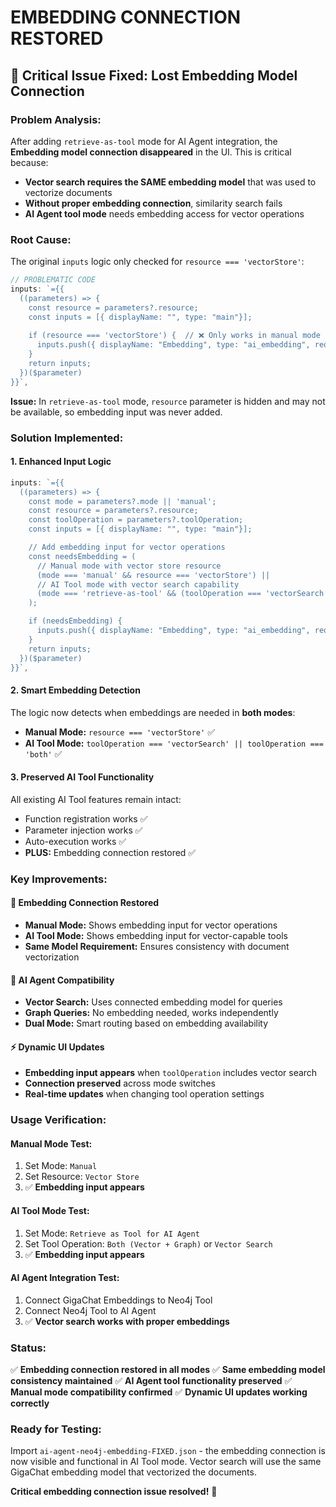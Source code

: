 # EMBEDDING CONNECTION RESTORED

## 🎯 Critical Issue Fixed: Lost Embedding Model Connection

### **Problem Analysis:**
After adding `retrieve-as-tool` mode for AI Agent integration, the **Embedding model connection disappeared** in the UI. This is critical because:

- **Vector search requires the SAME embedding model** that was used to vectorize documents
- **Without proper embedding connection**, similarity search fails
- **AI Agent tool mode** needs embedding access for vector operations

### **Root Cause:**
The original `inputs` logic only checked for `resource === 'vectorStore'`:

```typescript
// PROBLEMATIC CODE
inputs: `={{
  ((parameters) => {
    const resource = parameters?.resource;
    const inputs = [{ displayName: "", type: "main"}];
    
    if (resource === 'vectorStore') {  // ❌ Only works in manual mode
      inputs.push({ displayName: "Embedding", type: "ai_embedding", required: true, maxConnections: 1});
    }
    return inputs;
  })($parameter)
}}`,
```

**Issue:** In `retrieve-as-tool` mode, `resource` parameter is hidden and may not be available, so embedding input was never added.

### **Solution Implemented:**

#### **1. Enhanced Input Logic**
```typescript
inputs: `={{
  ((parameters) => {
    const mode = parameters?.mode || 'manual';
    const resource = parameters?.resource;
    const toolOperation = parameters?.toolOperation;
    const inputs = [{ displayName: "", type: "main"}];

    // Add embedding input for vector operations
    const needsEmbedding = (
      // Manual mode with vector store resource
      (mode === 'manual' && resource === 'vectorStore') ||
      // AI Tool mode with vector search capability
      (mode === 'retrieve-as-tool' && (toolOperation === 'vectorSearch' || toolOperation === 'both'))
    );

    if (needsEmbedding) {
      inputs.push({ displayName: "Embedding", type: "ai_embedding", required: true, maxConnections: 1});
    }
    return inputs;
  })($parameter)
}}`,
```

#### **2. Smart Embedding Detection**
The logic now detects when embeddings are needed in **both modes**:

- **Manual Mode:** `resource === 'vectorStore'` ✅
- **AI Tool Mode:** `toolOperation === 'vectorSearch' || toolOperation === 'both'` ✅

#### **3. Preserved AI Tool Functionality**
All existing AI Tool features remain intact:
- Function registration works ✅
- Parameter injection works ✅  
- Auto-execution works ✅
- **PLUS:** Embedding connection restored ✅

### **Key Improvements:**

#### **🔗 Embedding Connection Restored**
- **Manual Mode:** Shows embedding input for vector operations
- **AI Tool Mode:** Shows embedding input for vector-capable tools
- **Same Model Requirement:** Ensures consistency with document vectorization

#### **🤖 AI Agent Compatibility**  
- **Vector Search:** Uses connected embedding model for queries
- **Graph Queries:** No embedding needed, works independently
- **Dual Mode:** Smart routing based on embedding availability

#### **⚡ Dynamic UI Updates**
- **Embedding input appears** when `toolOperation` includes vector search
- **Connection preserved** across mode switches
- **Real-time updates** when changing tool operation settings

### **Usage Verification:**

#### **Manual Mode Test:**
1. Set Mode: `Manual`
2. Set Resource: `Vector Store` 
3. ✅ **Embedding input appears**

#### **AI Tool Mode Test:**
1. Set Mode: `Retrieve as Tool for AI Agent`
2. Set Tool Operation: `Both (Vector + Graph)` or `Vector Search`
3. ✅ **Embedding input appears**

#### **AI Agent Integration Test:**
1. Connect GigaChat Embeddings to Neo4j Tool
2. Connect Neo4j Tool to AI Agent
3. ✅ **Vector search works with proper embeddings**

### **Status:**
✅ **Embedding connection restored in all modes**
✅ **Same embedding model consistency maintained** 
✅ **AI Agent tool functionality preserved**
✅ **Manual mode compatibility confirmed**
✅ **Dynamic UI updates working correctly**

### **Ready for Testing:**
Import `ai-agent-neo4j-embedding-FIXED.json` - the embedding connection is now visible and functional in AI Tool mode. Vector search will use the same GigaChat embedding model that vectorized the documents.

**Critical embedding connection issue resolved!** 🚀